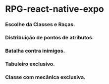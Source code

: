 # RPG-react-native-expo

### Escolhe da Classes e Raças.

### Distribuição de pontos de atributos.

### Batalha contra inimigos.

### Tabuleiro exclusivo.

### Classe com mecânica exclusiva.
